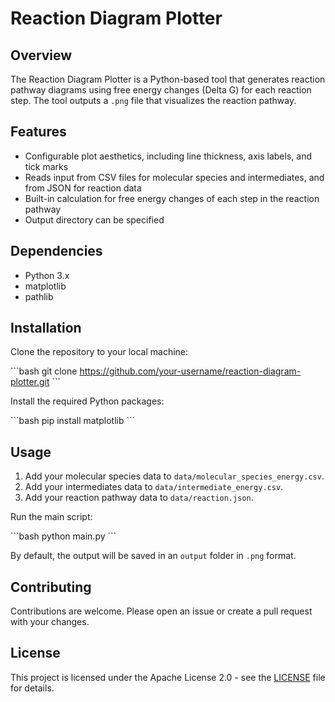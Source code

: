 # Reaction Diagram Plotter

## Overview

The Reaction Diagram Plotter is a Python-based tool that generates reaction pathway diagrams using free energy changes (Delta G) for each reaction step. The tool outputs a `.png` file that visualizes the reaction pathway.

## Features

- Configurable plot aesthetics, including line thickness, axis labels, and tick marks
- Reads input from CSV files for molecular species and intermediates, and from JSON for reaction data
- Built-in calculation for free energy changes of each step in the reaction pathway
- Output directory can be specified

## Dependencies

- Python 3.x
- matplotlib
- pathlib

## Installation

Clone the repository to your local machine:

\```bash
git clone https://github.com/your-username/reaction-diagram-plotter.git
\```

Install the required Python packages:

\```bash
pip install matplotlib
\```

## Usage

1. Add your molecular species data to `data/molecular_species_energy.csv`.
2. Add your intermediates data to `data/intermediate_energy.csv`.
3. Add your reaction pathway data to `data/reaction.json`.

Run the main script:

\```bash
python main.py
\```

By default, the output will be saved in an `output` folder in `.png` format.

## Contributing

Contributions are welcome. Please open an issue or create a pull request with your changes.


## License

This project is licensed under the Apache License 2.0 - see the [LICENSE](LICENSE) file for details.
